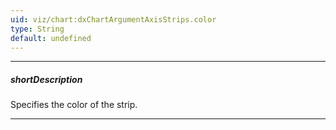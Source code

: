 ```yaml
---
uid: viz/chart:dxChartArgumentAxisStrips.color
type: String
default: undefined
---
```

---
##### shortDescription
Specifies the color of the strip.

---
<!--
#include common-colorlist
-->
